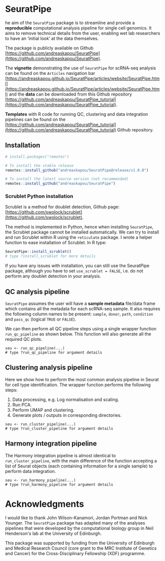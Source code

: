 # SeuratPipe

he aim of the `SeuratPipe` package is to streamline and provide a __reproducible__ computational analysis pipeline for single cell genomics. It aims to remove technical details from the user, enabling wet lab researchers to have an ‘initial look’ at the data themselves.

The package is publicly available on Github [https://github.com/andreaskapou/SeuratPipe](https://github.com/andreaskapou/SeuratPipe).


The __vignette__ demonstrating the use of `SeuratPipe` for scRNA-seq analysis can be found on the `Articles` navigation bar [https://andreaskapou.github.io/SeuratPipe/articles/website/SeuratPipe.html](https://andreaskapou.github.io/SeuratPipe/articles/website/SeuratPipe.html) and the __data__ can be downloaded from this Github repository [https://github.com/andreaskapou/SeuratPipe_tutorial](https://github.com/andreaskapou/SeuratPipe_tutorial).


__Templates__ with R code for running QC, clustering and data integration pipelines can be found on the [https://github.com/andreaskapou/SeuratPipe_tutorial](https://github.com/andreaskapou/SeuratPipe_tutorial) Github repository.

## Installation
```R
# install.packages("remotes")

# To install the stable release
remotes::install_github("andreaskapou/SeuratPipe@release/v1.0.0")

# To install the latest source version (not recommended)
remotes::install_github("andreaskapou/SeuratPipe")
```

### Scrublet Python installation
Scrublet is a method for doublet detection, Github page: [https://github.com/swolock/scrublet](https://github.com/swolock/scrublet). 

The method is implemented in Python, hence when installing `SeuratPipe`, the Scrublet package cannot be installed automatically. We can try to install and run Scrublet within R using the `reticulate` package. I wrote a helper function to ease installation of Scrublet. In R type:
```R
SeuratPipe::install_scrublet()
# type ?install_scrublet for more details
```

If you have any issues with installation, you can still use the SeuratPipe package, although you have to set `use_scrublet = FALSE`, i.e. do not perform any doublet detection in your analysis.

## QC analysis pipeline
`SeuratPipe` assumes the user will have a __sample metadata__ file/data frame which contains all the metadata for each scRNA-seq sample. It also requires the following column names to be present: `sample`, `donor`, `path`, `condition` and `pass_qc` (logical `TRUE` or `FALSE`).

We can then perform all QC pipeline steps using a single wrapper function `run_qc_pipeline` as shown below. This function will also generate all the required QC plots. 

```{R
seu <- run_qc_pipeline(...)
# type ?run_qc_pipeline for argument details
```

## Clustering analysis pipeline
Here we show how to perform the most common analysis pipeline in Seurat for cell type identification. 
The wrapper function performs the following steps: 

1. Data processing, e.g. Log normalisation and scaling.
2. Run PCA. 
3. Perform UMAP and clustering. 
4. Generate plots / outputs in corresponding directories.

```{R
seu <- run_cluster_pipeline(...)
# type ?run_cluster_pipeline for argument details
```

## Harmony integration pipeline
The Harmony integration pipeline is almost identical to `run_cluster_pipeline`, with the main difference of the function accepting a list of Seurat objects (each containing information for a single sample) to perform data integration.
```{R
seu <- run_harmony_pipeline(...)
# type ?run_harmony_pipeline for argument details
```

# Acknowledgments
I would like to thank John Wilson-Kanamori, Jordan Portman and Nick Younger. The `SeuratPipe` package has adapted many of the analyses pipelines that were developed by the computational biology group in Neil Henderson's lab at the University of Edinburgh.

This package was supported by funding from the University of Edinburgh and Medical Research Council (core grant to the MRC Institute of Genetics and Cancer) for the Cross-Disciplinary Fellowship (XDF) programme.
